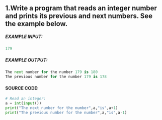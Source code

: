 ## 1.Write a program that reads an integer number and prints its previous and next numbers. See the example below.

##### EXAMPLE INPUT:

```python
179
```

##### EXAMPLE OUTPUT:

```python
The next number for the number 179 is 180
The previous number for the number 179 is 178
```



#### SOURCE CODE:

```python
# Read an integer:
a = int(input())
print("The next number for the number",a,"is",a+1)
print("The previous number for the number",a,"is",a-1)
```

